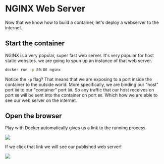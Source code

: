 # NGINX Web Server 

Now that we know how to build a container, let's deploy a webserver to the internet.

## Start the container 

NGINX is a very popular, super fast web server.  It's very popular for host static websites.
we are going to spun up an instance of that web server.

```bash
docker run -p 80:80 nginx
```

Notice the `-p` flag?  That means that we are exposing to a port inside the container to the outside world.  More specifically, we are binding our "host" port `80` to our "container" port `80`. So any traffic that our host receives on port `80` will be sent into the container on port `80`.  Which how we are able to see our web server on the internet.

## Open the browser

Play with Docker automatically gives us a link to the running process.

![](/assets/ngnix/port.png)


If we click that link we will see our published web server!

![](/assets/ngnix/webserver.png)

